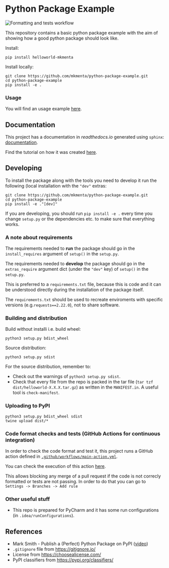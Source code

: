 # Python Package Example
![Formatting and tests workflow](https://github.com/mkmenta/python-package-example/actions/workflows/main-action.yml/badge.svg)

This repository contains a basic python package example with the aim of showing how a good python package should look like.

Install:
```
pip install helloworld-mkmenta
```
Install locally:
```
git clone https://github.com/mkmenta/python-package-example.git
cd python-package-example
pip install -e .
```

### Usage
You will find an usage example [here](examples/say_hello_example.py).

## Documentation
This project has a documentation in *readthedocs.io* generated using `sphinx`: [documentation](https://python-package-example.readthedocs.io/en/latest/index.html).

Find the tutorial on how it was created [here](https://python-package-example.readthedocs.io/en/latest/tutorials/documentation.html).

## Developing
To install the package along with the tools you need to develop it run the following (local installation with the `"dev"` extras:
```
git clone https://github.com/mkmenta/python-package-example.git
cd python-package-example
pip install -e ."[dev]"
```
If you are developing, you should run `pip install -e .` every time you change `setup.py` or the dependencies etc. to make sure that everything works.

### A note about requirements
The requirements needed to **run** the package should go in the `install_requires` argument of `setup()` in the `setup.py`.

The requirements needed to **develop** the package should go in the `extras_require` argument dict (under the `"dev"` key) of `setup()` in the `setup.py`.

This is preferred to a `requirements.txt` file, because this is code and it can be understood directly during the installation of the package itself.

The `requirements.txt` should be used to recreate enviroments with specific versions (e.g.`requests==2.22.0`), not to share software.

### Building and distribution
Build without installi i.e. build wheel:
```
python3 setup.py bdist_wheel
```

Source distribution:
```
python3 setup.py sdist
```
For the source distribution, remember to:
- Check out the warnings of `python3 setup.py sdist`.
- Check that every file from the repo is packed in the tar file (`tar tzf dist/helloworld-X.X.X.tar.gz`) as written in the `MANIFEST.in`. A useful tool is `check-manifest`.

### Uploading to PyPI
```
python3 setup.py bdist_wheel sdist
twine upload dist/*
```

### Code format checks and tests (GitHub Actions for continuous integration)
In order to check the code format and test it, this project runs a GitHub action defined in [`.github/workflows/main-action.yml`](.github/workflows/main-action.yml).

You can check the execution of this action [here](https://github.com/mkmenta/python-package-example/actions/workflows/main-action.yml).

This allows blocking any merge of a pull request if the code is not correcly formatted or tests are not passing. In order to do that you can go to `Settings -> Branches -> Add rule`

### Other useful stuff
- This repo is prepared for PyCharm and it has some run configurations (in `.idea/runConfigurations`).

## References
- Mark Smith - Publish a (Perfect) Python Package on PyPI ([video](https://www.youtube.com/watch?v=GIF3LaRqgXo))
- `.gitignore` file from https://gitignore.io/
- License from https://choosealicense.com/
- PyPI classifiers from https://pypi.org/classifiers/
